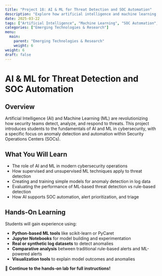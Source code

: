 ```yaml
---
title: "Project 18: AI & ML for Threat Detection and SOC Automation"
description: "Explore how artificial intelligence and machine learning are transforming threat detection and security operations through hands-on experimentation with anomaly detection models."
date: 2025-03-22
tags: ["Artificial Intelligence", "Machine Learning", "SOC Automation", "Anomaly Detection"]
categories: ["Emerging Technologies & Research"]
menu:
  main:
    parent: "Emerging Technologies & Research"
    weight: 6
weight: 6
draft: false
---
```


# AI & ML for Threat Detection and SOC Automation

## Overview
Artificial Intelligence (AI) and Machine Learning (ML) are revolutionizing how security teams detect, analyze, and respond to threats. This project introduces students to the fundamentals of AI and ML in cybersecurity, with a specific focus on anomaly detection and automation within Security Operations Centers (SOCs).

## What You Will Learn
- The role of AI and ML in modern cybersecurity operations
- How supervised and unsupervised ML techniques apply to threat detection
- Creating and training simple models for anomaly detection in log data
- Evaluating the performance of ML-based threat detection vs rule-based detection
- How AI supports SOC automation, alert prioritization, and triage

## Hands-On Learning
Students will gain experience using:
- **Python-based ML tools** like scikit-learn or PyCaret
- **Jupyter Notebooks** for model building and experimentation
- **Real or synthetic log datasets** to detect anomalies
- **Comparative analysis** between traditional rule-based alerts and ML-powered alerts
- **Visualization tools** to explain model outcomes and anomalies

🔗 **Continue to the hands-on lab for full instructions!**
